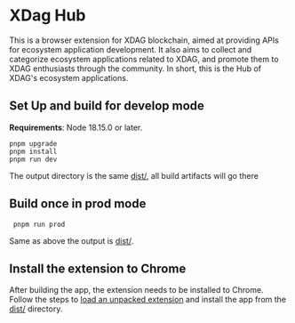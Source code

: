 # XDag Hub

This is a browser extension for XDAG blockchain, aimed at providing APIs for ecosystem application development. It also aims to collect and categorize ecosystem applications related to XDAG, and promote them to XDAG enthusiasts through the community. In short, this is the Hub of XDAG's ecosystem applications.

## Set Up and build for develop mode

**Requirements**: Node 18.15.0 or later.
```
pnpm upgrade
pnpm install
pnpm run dev
```
The output directory is the same [dist/](./dist/), all build artifacts will go there

## Build once in prod mode

```
 pnpm run prod
```

Same as above the output is [dist/](./dist/).

## Install the extension to Chrome

After building the app, the extension needs to be installed to Chrome. Follow the steps to [load an unpacked extension](https://developer.chrome.com/docs/extensions/mv3/getstarted/#unpacked) and install the app from the [dist/](./dist/) directory.
